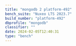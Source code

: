 ```yaml
---
title: "mongodb 2 platform-492"
bench_suite: "Nuxeo LTS 2023.7"
build_number: "platform-492"
dbprofile: "mongodb"
classifier: ""
date: 2024-02-05T12:40:31
type: "bench"
---
```

